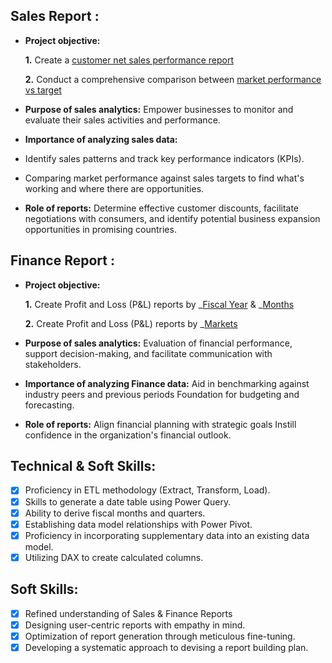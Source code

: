 ## Sales Report :


- **Project objective:** 


    **1.** Create a [customer net sales performance report](Customer_net_sales_performance.pdf)

    **2.** Conduct a comprehensive comparison between [market performance vs target](market_perfomace_vs_target.pdf)


- **Purpose of sales analytics:** Empower businesses to monitor and evaluate their sales activities and performance.

- **Importance of analyzing sales data:** 
- Identify sales patterns and track key performance indicators (KPIs).
- Comparing market performance against sales targets to find what's working and where there are opportunities.

- **Role of reports:** Determine effective customer discounts, facilitate negotiations with consumers, and identify potential business expansion opportunities in promising countries.


## Finance Report :

- **Project objective:** 

    **1.** Create Profit and Loss (P&L) reports by _[Fiscal Year](P&L_by_fiscal_year.pdf) & _[Months](P&L_by_month.pdf)

   **2.** Create Profit and Loss (P&L) reports by _[Markets](P&L_by_market.pdf) 

- **Purpose of sales analytics:** Evaluation of financial performance, support decision-making, and facilitate communication with stakeholders.

- **Importance of analyzing Finance data:** Aid in benchmarking against industry peers and previous periods Foundation for budgeting and forecasting.

- **Role of reports:** Align financial planning with strategic goals Instill confidence in the organization's financial outlook.


## Technical & Soft Skills:
- [x]	Proficiency in ETL methodology (Extract, Transform, Load).
- [x]	Skills to generate a date table using Power Query.
- [x]	Ability to derive fiscal months and quarters.
- [x]	Establishing data model relationships with Power Pivot.
- [x]	Proficiency in incorporating supplementary data into an existing data model.
- [x]	Utilizing DAX to create calculated columns.

## Soft Skills:
- [x]	Refined understanding of Sales & Finance Reports
- [x]	Designing user-centric reports with empathy in mind.
- [x]	Optimization of report generation through meticulous fine-tuning.
- [x]	Developing a systematic approach to devising a report building plan.
